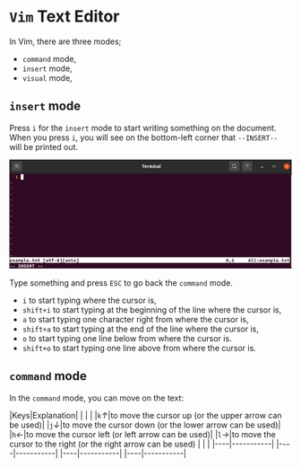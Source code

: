 # `Vim` Text Editor

In Vim, there are three modes;

* `command` mode,
* `insert` mode,
* `visual` mode,

## `insert` mode

Press `i` for the `insert` mode to start writing something on the document. When you press `i`, you will see on the bottom-left corner that `--INSERT--` will be printed out. 

![](../figures/001_vim_figures.png)

Type something and press `ESC` to go back the `command` mode.

* `i` to start typing where the cursor is,
* `shift+i` to start typing at the beginning of the line where the cursor is,
* `a` to start typing one character right from where the cursor is,
* `shift+a` to start typing at the end of the line where the cursor is,
* `o` to start typing one line below from where the cursor is.
* `shift+o` to start typing one line above from where the cursor is.

## `command` mode

In the `command` mode, you can move on the text:

|Keys|Explanation|
|    |           |
|`k`*↑*|to move the cursor up (or the upper arrow can be used)|
|`j`*↓*|to move the cursor down (or the lower arrow can be used)|
|`h`*←*|to move the cursor left (or left arrow can be used)|
|`l`*→*|to move the cursor to the right (or the right arrow can be used)
|      |         |
|----|-----------|
|----|-----------|
|----|-----------|
|----|-----------|










